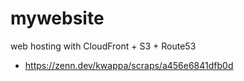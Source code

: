 # mywebsite

web hosting with CloudFront + S3 + Route53
- https://zenn.dev/kwappa/scraps/a456e6841dfb0d
